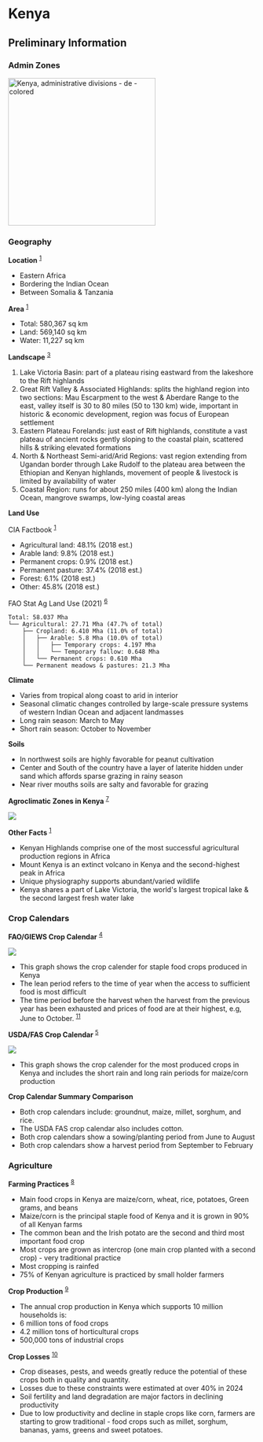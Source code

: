 # Kenya

## Preliminary Information
<!-- References -->
[1]: https://www.cia.gov/the-world-factbook/countries/kenya/#geography
[2]: https://www.ncbi.nlm.nih.gov/pmc/articles/PMC5451287/
[3]: https://www.britannica.com/place/Kenya#ref37522
[4]: https://www.fao.org/giews/countrybrief/country.jsp?code=KEN
[5]: https://ipad.fas.usda.gov/countrysummary/default.aspx?id=KE
[6]: https://www.fao.org/faostat/en/#data/RL
[7]: https://www.infonet-biovision.org/agro-ecological-zones/aezs-kenya-system
[8]: https://unctad.org/system/files/non-official-document/cw070823_p04_Kenya.pdf
[9]: https://www.kalro.org/divisions/crops/#:~:text=Currently%2C%20the%20annual%20crop%20production,categories%20in%20quality%20and%20quantity.
[10]: https://food.agricultureauthority.go.ke/index.php/sectors/overview#:~:text=Maize%20is%20the%20principal%20staple,legume%20and%20tuber%20crop%20respectively
[11]: https://www.livelihoodscentre.org/e-library-detail/-/asset_publisher/h9rC3hOrIBX7/content/lean-period#:~:text=Asset%20Publisher-,LEAN%20PERIOD,food%20are%20at%20their%20highest.

### Admin Zones
<a title="TUBS, CC BY-SA 3.0 &lt;https://creativecommons.org/licenses/by-sa/3.0&gt;, via Wikimedia Commons" href="https://commons.wikimedia.org/wiki/File:Kenya,_administrative_divisions_-_de_-_colored.svg"><img width="300" alt="Kenya, administrative divisions - de - colored" src="https://upload.wikimedia.org/wikipedia/commons/thumb/5/54/Kenya%2C_administrative_divisions_-_de_-_colored.svg/512px-Kenya%2C_administrative_divisions_-_de_-_colored.svg.png"></a>

### Geography
**Location** <sup>[1]</sup>
- Eastern Africa
- Bordering the Indian Ocean
- Between Somalia & Tanzania

**Area** <sup>[1]</sup>
- Total: 580,367 sq km
- Land: 569,140 sq km
- Water: 11,227 sq km

**Landscape** <sup>[3]</sup>
1. Lake Victoria Basin: part of a plateau rising eastward from the lakeshore to the Rift highlands
2. Great Rift Valley & Associated Highlands: splits the highland region into two sections: Mau Escarpment to the west & Aberdare Range to the east, valley itself is 30 to 80 miles (50 to 130 km) wide, important in historic & economic development, region was focus of European settlement
3. Eastern Plateau Forelands: just east of Rift highlands, constitute a vast plateau of ancient rocks gently sloping to the coastal plain, scattered hills & striking elevated formations
4. North & Northeast Semi-arid/Arid Regions: vast region extending from Ugandan border through Lake Rudolf to the plateau area between the Ethiopian and Kenyan highlands, movement of people & livestock is limited by availability of water
5. Coastal Region: runs for about 250 miles (400 km) along the Indian Ocean, mangrove swamps, low-lying coastal areas

**Land Use**

CIA Factbook <sup>[1]</sup>
- Agricultural land: 48.1% (2018 est.)
- Arable land: 9.8% (2018 est.)
- Permanent crops: 0.9% (2018 est.)
- Permanent pasture: 37.4% (2018 est.)
- Forest: 6.1% (2018 est.)
- Other: 45.8% (2018 est.)

FAO Stat Ag Land Use (2021) <sup>[6]</sup>
```
Total: 58.037 Mha
└── Agricultural: 27.71 Mha (47.7% of total)
    ├── Cropland: 6.410 Mha (11.0% of total)
    │   ├── Arable: 5.8 Mha (10.0% of total)
    │   │   ├── Temporary crops: 4.197 Mha
    │   │   └── Temporary fallow: 0.648 Mha
    │   └── Permanent crops: 0.610 Mha
    └── Permanent meadows & pastures: 21.3 Mha
```
**Climate**
- Varies from tropical along coast to arid in interior
- Seasonal climatic changes controlled by large-scale pressure systems of western Indian Ocean and adjacent landmasses
- Long rain season: March to May
- Short rain season: October to November

**Soils**
- In northwest soils are highly favorable for peanut cultivation
- Center and South of the country have a layer of laterite hidden under sand which affords sparse grazing in rainy season
- Near river mouths soils are salty and favorable for grazing

**Agroclimatic Zones in Kenya** <sup>[7]</sup>

<img src="https://iu.pressbooks.pub/app/uploads/sites/1182/2022/05/AGro-cliimate-Kenya-1-724x1024.jpg" />

**Other Facts** <sup>[1]</sup>
- Kenyan Highlands comprise one of the most successful agricultural production regions in Africa
- Mount Kenya is an extinct volcano in Kenya and the second-highest peak in Africa
- Unique physiography supports abundant/varied wildlife
- Kenya shares a part of Lake Victoria, the world's largest tropical lake & the second largest fresh water lake

### Crop Calendars

**FAO/GIEWS Crop Calendar** <sup>[4]</sup>

<img src="https://www.fao.org/giews/countrybrief/country/KEN/graphics/1_2023-06-12.jpg" />

- This graph shows the crop calender for staple food crops produced in Kenya
- The lean period refers to the time of year when the access to sufficient food is most difficult
- The time period before the harvest when the harvest from the previous year has been exhausted and prices of food are at their highest, e.g, June to October. <sup>[11]</sup>

**USDA/FAS Crop Calendar** <sup>[5]</sup>

<img src="https://ipad.fas.usda.gov/countrysummary/images/KE/cropcalendar/eafrica_ke_calendar.png" />

- This graph shows the crop calender for the most produced crops in Kenya and includes the short rain and long rain periods for maize/corn production

**Crop Calendar Summary Comparison**
- Both crop calendars include: groundnut, maize, millet, sorghum, and rice.
- The USDA FAS crop calendar also includes cotton.
- Both crop calendars show a sowing/planting period from June to August
- Both crop calendars show a harvest period from September to February

### Agriculture

**Farming Practices** <sup>[8]</sup>

- Main food crops in Kenya are maize/corn, wheat, rice, potatoes, Green grams, and beans
- Maize/corn is the principal staple food of Kenya and it is grown in 90% of all Kenyan farms
- The common bean and the Irish potato are the second and third most important food crop
- Most crops are grown as intercrop (one main crop planted with a second crop) - very traditional practice
- Most cropping is rainfed
- 75% of Kenyan agriculture is practiced by small holder farmers

**Crop Production** <sup>[9]</sup>
- The annual crop production in Kenya which supports 10 million households is:
-  6 million tons of food crops
- 4.2 million tons of horticultural crops
-  500,000 tons of industrial crops

**Crop Losses** <sup>[10]</sup>

- Crop diseases, pests, and weeds greatly reduce the potential of these crops both in quality and quantity.
- Losses due to these constraints were estimated at over 40% in 2024
- Soil fertility and land degradation are major factors in declining productivity
- Due to low productivity and decline in staple crops like corn, farmers are starting to grow traditional - food crops such as millet, sorghum, bananas, yams, greens and sweet potatoes.
